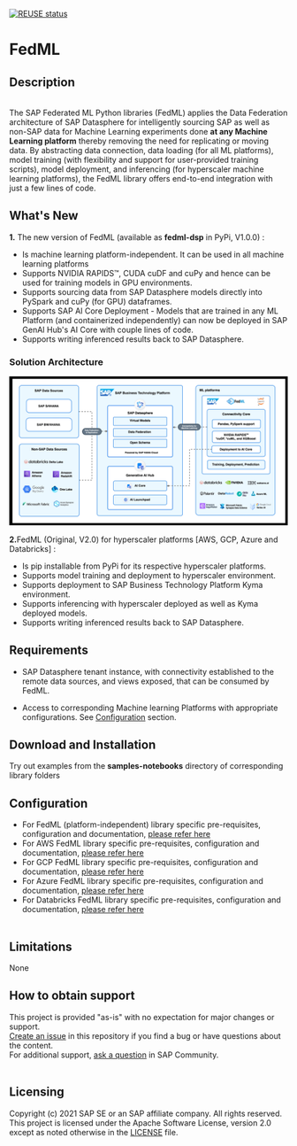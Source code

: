 [![REUSE status](https://api.reuse.software/badge/github.com/SAP-samples/data-warehouse-cloud-fedml)](https://api.reuse.software/info/github.com/SAP-samples/data-warehouse-cloud-fedml)

# FedML

## Description 
 
<br>
The SAP Federated ML Python libraries (FedML) applies the Data Federation architecture of SAP Datasphere for intelligently sourcing SAP as well as non-SAP data for Machine Learning experiments done <b>at any Machine Learning platform</b> thereby removing the need for replicating or moving data.
By abstracting data connection, data loading (for all ML platforms), model training (with flexibility and support for user-provided training scripts), model deployment, and inferencing (for hyperscaler machine learning platforms), the FedML library offers end-to-end integration with just a few lines of code.

 ## What's New 
 
<b>1.</b> The new version of FedML (available as <b>fedml-dsp</b> in PyPi, V1.0.0) :
<ul><li>Is machine learning platform-independent. It can be used in all machine learning platforms
<li>Supports NVIDIA RAPIDS™, CUDA cuDF and cuPy and hence can be used for training models in GPU environments.
<li>Supports sourcing data from SAP Datasphere models directly into PySpark and cuPy (for GPU) dataframes.
<li>Supports SAP AI Core Deployment  - Models that are trained in any ML Platform (and containerized independently) can now be deployed in SAP GenAI Hub's AI Core with couple lines of code.
<li>Supports writing inferenced results back to SAP Datasphere.
 </ul>
 
 ### Solution Architecture 
 
 ![ARD](/FedMLNew.jpg)
 
<b>2.</b>FedML (Original, V2.0) for hyperscaler platforms [AWS, GCP, Azure and Databricks] :</font>
<ul><li>Is pip installable from PyPi for its respective hyperscaler platforms.
<li>Supports model training and deployment to hyperscaler environment.
<li>Supports deployment to SAP Business Technology Platform Kyma environment. 
<li>Supports inferencing with hyperscaler deployed as well as Kyma deployed models.
<li>Supports writing inferenced results back to SAP Datasphere.
</ul></ul>

## Requirements 
 
- SAP Datasphere tenant instance, with connectivity established to the remote data sources, and views exposed, that can be consumed by FedML. 

- Access to corresponding  Machine learning Platforms with appropriate configurations. See [Configuration](#configuration) section.


## Download and Installation 

 Try out examples from the **samples-notebooks** directory of corresponding library folders

## Configuration 
- For FedML (platform-independent) library specific pre-requisites, configuration and documentation, [please refer here](Datasphere/fedml-dsp.md) <br>
- For AWS FedML library specific pre-requisites, configuration and documentation, [please refer here](AWS/fedml_aws.md) <br>
- For GCP FedML library specific pre-requisites, configuration and documentation, [please refer here](GCP/fedml_gcp.md)<br>
- For Azure FedML library specific pre-requisites, configuration and documentation, [please refer here](Azure/readme.md) <br>
- For Databricks FedML library specific pre-requisites, configuration and documentation, [please refer here](Databricks/README.md)<br><br>

## Limitations 

None
  <br>

## How to obtain support 

This project is provided "as-is" with no expectation for major changes or support. <br>
[Create an issue](/issues) in this repository if you find a bug or have questions about the content. <br>
For additional support, [ask a question](https://answers.sap.com/questions/ask.html) in SAP Community. 
   <br><br>

## Licensing 
 
Copyright (c) 2021 SAP SE or an SAP affiliate company. All rights reserved. This project is licensed under the Apache Software License, version 2.0 except as noted otherwise in the [LICENSE](LICENSES/Apache-2.0.txt) file.
<br>
